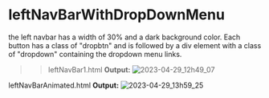 # leftNavBarWithDropDownMenu
the left navbar has a width of 30% and a dark background color. Each button has a class of "dropbtn" and is followed by a div element with a class of "dropdown" containing the dropdown menu links.
>> leftNavBar1.html
**Output:**
![2023-04-29_12h49_07](https://user-images.githubusercontent.com/48810102/235288260-95911c83-8d0a-42f5-9397-c73eabbe0685.png)


leftNavBarAnimated.html
**Output:**
![2023-04-29_13h59_25](https://user-images.githubusercontent.com/48810102/235291823-de68ae98-6019-45bc-8e60-7a9725d9965a.png)
